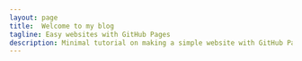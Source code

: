 ```yaml
---
layout: page
title:  Welcome to my blog
tagline: Easy websites with GitHub Pages
description: Minimal tutorial on making a simple website with GitHub Pages
---
```



